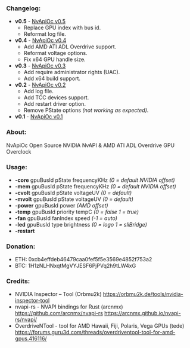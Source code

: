 ### Changelog:

- **v0.5** - [NvApiOc v0.5](https://github.com/Demion/nvapioc/releases/download/v0.5/NvApiOc_v0.5.zip)
  * Replace GPU index with bus id.
  * Reformat log file.
- **v0.4** - [NvApiOc v0.4](https://github.com/Demion/nvapioc/releases/download/v0.4/NvApiOc_v0.4.zip)
  * Add AMD ATI ADL Overdrive support.
  * Reformat voltage options.
  * Fix x64 GPU handle size.
- **v0.3** - [NvApiOc v0.3](https://github.com/Demion/nvapioc/releases/download/v0.3/NvApiOc_v0.3.zip)
  * Add require administrator rights (UAC).
  * Add x64 build support.
- **v0.2** - [NvApiOc v0.2](https://github.com/Demion/nvapioc/releases/download/v0.2/NvApiOc_v0.2.zip)
  * Add log file.
  * Add TCC devices support.
  * Add restart driver option.
  * Remove PState options *(not working as expected)*.
- **v0.1** - [NvApiOc v0.1](https://github.com/Demion/nvapioc/releases/download/v0.1/NvApiOc_v0.1.zip)

### About:

NvApiOc Open Source NVIDIA NvAPI & AMD ATI ADL Overdrive GPU Overclock

### Usage:

- **-core** gpuBusId pState frequencyKHz *(0 = default NVIDIA offset)*
- **-mem** gpuBusId pState frequencyKHz *(0 = default NVIDIA offset)*
- **-cvolt** gpuBusId pState voltageUV *(0 = default)*
- **-mvolt** gpuBusId pState voltageUV *(0 = default)*
- **-power** gpuBusId power *(AMD offset)*
- **-temp** gpuBusId priority tempC *(0 = false 1 = true)*
- **-fan** gpuBusId fanIndex speed *(-1 = auto)*
- **-led** gpuBusId type brightness *(0 = logo 1 = sliBridge)*
- **-restart**

### Donation:

- ETH: 0xcb4effdeb46479caa0fef5f5e3569e4852f753a2
- BTC: 1H1zNLHNxqtMgVYJESF6PjPVq2h9tLW4xG

### Credits:

- NVIDIA Inspector – Tool (Orbmu2k) https://orbmu2k.de/tools/nvidia-inspector-tool
- nvapi-rs - NVAPI bindings for Rust (arcnmx) https://github.com/arcnmx/nvapi-rs https://arcnmx.github.io/nvapi-rs/nvapi/
- OverdriveNTool - tool for AMD Hawaii, Fiji, Polaris, Vega GPUs (tede) https://forums.guru3d.com/threads/overdriventool-tool-for-amd-gpus.416116/